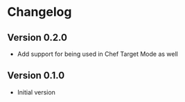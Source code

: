 # Changelog

## Version 0.2.0

- Add support for being used in Chef Target Mode as well

## Version 0.1.0

- Initial version
